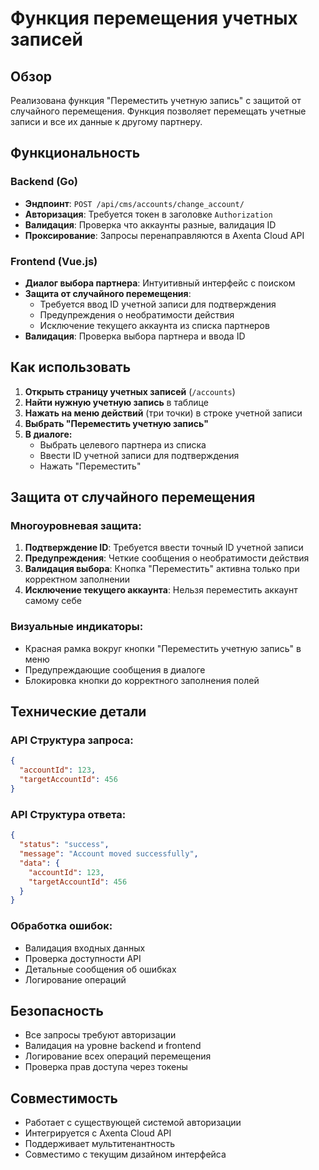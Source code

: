 # Функция перемещения учетных записей

## Обзор

Реализована функция "Переместить учетную запись" с защитой от случайного перемещения. Функция позволяет перемещать учетные записи и все их данные к другому партнеру.

## Функциональность

### Backend (Go)
- **Эндпоинт**: `POST /api/cms/accounts/change_account/`
- **Авторизация**: Требуется токен в заголовке `Authorization`
- **Валидация**: Проверка что аккаунты разные, валидация ID
- **Проксирование**: Запросы перенаправляются в Axenta Cloud API

### Frontend (Vue.js)
- **Диалог выбора партнера**: Интуитивный интерфейс с поиском
- **Защита от случайного перемещения**: 
  - Требуется ввод ID учетной записи для подтверждения
  - Предупреждения о необратимости действия
  - Исключение текущего аккаунта из списка партнеров
- **Валидация**: Проверка выбора партнера и ввода ID

## Как использовать

1. **Открыть страницу учетных записей** (`/accounts`)
2. **Найти нужную учетную запись** в таблице
3. **Нажать на меню действий** (три точки) в строке учетной записи
4. **Выбрать "Переместить учетную запись"**
5. **В диалоге:**
   - Выбрать целевого партнера из списка
   - Ввести ID учетной записи для подтверждения
   - Нажать "Переместить"

## Защита от случайного перемещения

### Многоуровневая защита:
1. **Подтверждение ID**: Требуется ввести точный ID учетной записи
2. **Предупреждения**: Четкие сообщения о необратимости действия
3. **Валидация выбора**: Кнопка "Переместить" активна только при корректном заполнении
4. **Исключение текущего аккаунта**: Нельзя переместить аккаунт самому себе

### Визуальные индикаторы:
- Красная рамка вокруг кнопки "Переместить учетную запись" в меню
- Предупреждающие сообщения в диалоге
- Блокировка кнопки до корректного заполнения полей

## Технические детали

### API Структура запроса:
```json
{
  "accountId": 123,
  "targetAccountId": 456
}
```

### API Структура ответа:
```json
{
  "status": "success",
  "message": "Account moved successfully",
  "data": {
    "accountId": 123,
    "targetAccountId": 456
  }
}
```

### Обработка ошибок:
- Валидация входных данных
- Проверка доступности API
- Детальные сообщения об ошибках
- Логирование операций

## Безопасность

- Все запросы требуют авторизации
- Валидация на уровне backend и frontend
- Логирование всех операций перемещения
- Проверка прав доступа через токены

## Совместимость

- Работает с существующей системой авторизации
- Интегрируется с Axenta Cloud API
- Поддерживает мультитенантность
- Совместимо с текущим дизайном интерфейса
